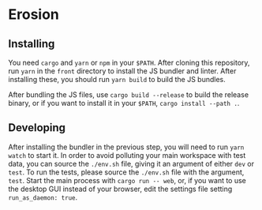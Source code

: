 # Erosion

## Installing

You need `cargo` and `yarn` or `npm` in your `$PATH`. After cloning this repository, run `yarn` in the `front` directory to install the JS bundler and linter. After installing these, you should run `yarn build` to build the JS bundles.

After bundling the JS files, use `cargo build --release` to build the release binary, or if you want to install it in your `$PATH`, `cargo install --path .`.

## Developing

After installing the bundler in the previous step, you will need to run `yarn watch` to start it. In order to avoid polluting your main workspace with test data, you can source the `./env.sh` file, giving it an argument of either `dev` or `test`.
To run the tests, please source the `./env.sh` file with the argument, `test`. Start the main process with `cargo run -- web`, or, if you want to use the desktop GUI instead of your browser, edit the settings file setting `run_as_daemon: true`.
